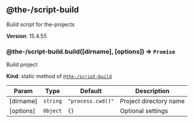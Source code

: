 <!--- Code generated by @the-/script-doc. DO NOT EDIT. -->

<a name="module_@the-/script-build"></a>

## @the-/script-build
Build script for the-projects

**Version**: 15.4.55  
<a name="module_@the-/script-build.build"></a>

### @the-/script-build.build([dirname], [options]) ⇒ <code>Promise</code>
Build project

**Kind**: static method of [<code>@the-/script-build</code>](#module_@the-/script-build)  

| Param | Type | Default | Description |
| --- | --- | --- | --- |
| [dirname] | <code>string</code> | <code>&quot;process.cwd()&quot;</code> | Project directory name |
| [options] | <code>Object</code> | <code>{}</code> | Optional settings |

